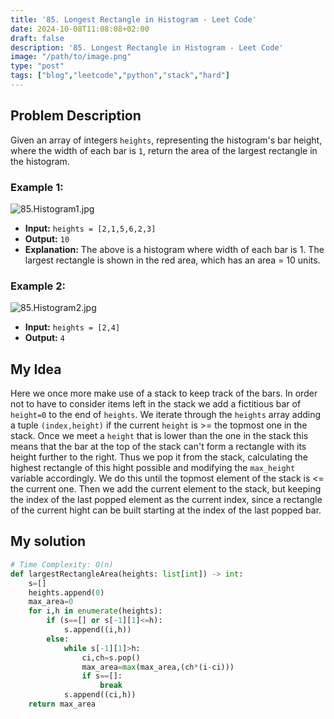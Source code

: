 ```yaml
---
title: '85. Longest Rectangle in Histogram - Leet Code'
date: 2024-10-08T11:08:08+02:00
draft: false
description: '85. Longest Rectangle in Histogram - Leet Code'
image: "/path/to/image.png"
type: "post"
tags: ["blog","leetcode","python","stack","hard"]
---
```

## Problem Description

Given an array of integers `heights`, representing the histogram's bar height, where the width of each bar is `1`, return the area of the largest rectangle in the histogram.
### Example 1:

![85.Histogram1.jpg](/images/85.Histogram1.jpg)
* **Input:** `heights = [2,1,5,6,2,3]`
* **Output:** `10`
* **Explanation:** The above is a histogram where width of each bar is 1.
The largest rectangle is shown in the red area, which has an area = 10 units.

### Example 2:

![85.Histogram2.jpg](/images/85.Histogram2.jpg)
* **Input:** `heights = [2,4]`
* **Output:** `4`
## My Idea

Here we once more make use of a stack to keep track of the bars. In order not to have to consider items left in the stack we add a fictitious bar of `height=0` to the end of `heights`. We iterate through the `heights` array adding a tuple `(index,height)` if the current `height` is >= the topmost one in the stack. Once we meet a `height` that is lower than the one in the stack this means that the bar at the top of the stack can't form a rectangle with its height further to the right. Thus we pop it from the stack, calculating the highest rectangle of this hight possible and modifying the `max_height` variable accordingly. We do this until the topmost element of the stack is <= the current one. Then we add the current element to the stack, but keeping the index of the last popped element as the current index, since a rectangle of the current hight can be built starting at the index of the last popped bar.
## My solution
```python
# Time Complexity: O(n)
def largestRectangleArea(heights: list[int]) -> int:
    s=[]
    heights.append(0)
    max_area=0
    for i,h in enumerate(heights):
        if (s==[] or s[-1][1]<=h):
            s.append((i,h))
        else:
            while s[-1][1]>h:
                ci,ch=s.pop()
                max_area=max(max_area,(ch*(i-ci)))
                if s==[]:
                    break
            s.append((ci,h))
    return max_area
```
